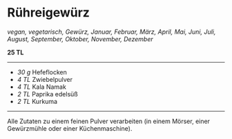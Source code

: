 # Rühreigewürz

*vegan, vegetarisch, Gewürz, Januar, Februar, März, April, Mai, Juni, Juli, August, September, Oktober, November, Dezember*

**25 TL**

---

- *30 g* Hefeflocken
- *4 TL* Zwiebelpulver
- *4 TL* Kala Namak
- *2 TL* Paprika edelsüß
- *2 TL* Kurkuma

---

Alle Zutaten zu einem feinen Pulver verarbeiten (in einem Mörser, einer Gewürzmühle oder einer Küchenmaschine).
